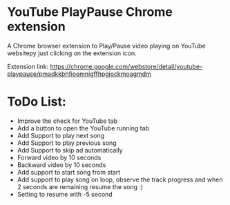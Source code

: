 # YouTube PlayPause Chrome extension

A Chrome browser extension to Play/Pause video playing on YouTube websitepy just clicking on the extension icon.

Extension link: https://chrome.google.com/webstore/detail/youtube-playpause/pmadkkbhfioemnigffhpgjockmoagmdm

# ToDo List:
- Improve the check for YouTube tab
- Add a button to open the YouTube running tab
- Add Support to play next song
- Add Support to play previous song
- Add Support to skip ad automatically
- Forward video by 10 seconds
- Backward video by 10 seconds
- Add support to start song from start
- Add support to play song on loop, observe the track progress and when 2 seconds are remaining resume the song :)
- Setting to resume with -5 second


